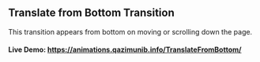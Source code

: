 ## Translate from Bottom Transition
This transition appears from bottom on moving or scrolling down the page.
#### Live Demo: https://animations.qazimunib.info/TranslateFromBottom/
